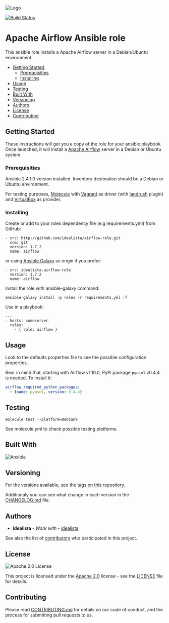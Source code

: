 ![Logo](https://raw.githubusercontent.com/idealista/airflow-role/master/logo.gif)

[![Build Status](https://travis-ci.org/idealista/airflow-role.png)](https://travis-ci.org/idealista/airflow-role)

# Apache Airflow Ansible role

This ansible role installs a Apache Airflow server in a Debian/Ubuntu environment.

- [Getting Started](#getting-started)
	- [Prerequisities](#prerequisities)
	- [Installing](#installing)
- [Usage](#usage)
- [Testing](#testing)
- [Built With](#built-with)
- [Versioning](#versioning)
- [Authors](#authors)
- [License](#license)
- [Contributing](#contributing)

## Getting Started

These instructions will get you a copy of the role for your ansible playbook. Once launched, it will install a [Apache Airflow](https://airflow.incubator.apache.org/) server in a Debian or Ubuntu system.

### Prerequisities

Ansible 2.4.1.0 version installed.
Inventory destination should be a Debian or Ubuntu environment.

For testing purposes, [Molecule](https://molecule.readthedocs.io/) with [Vagrant](https://www.vagrantup.com/) as driver (with [landrush](https://github.com/vagrant-landrush/landrush) plugin) and [VirtualBox](https://www.virtualbox.org/) as provider.

### Installing

Create or add to your roles dependency file (e.g requirements.yml) from GitHub:

```
- src: http://github.com/idealista/airflow-role.git
  scm: git
  version: 1.7.2
  name: airflow
```

or using [Ansible Galaxy](https://galaxy.ansible.com/idealista/airflow-role/) as origin if you prefer:

```
- src: idealista.airflow-role
  version: 1.7.2
  name: airflow
```

Install the role with ansible-galaxy command:

```
ansible-galaxy install -p roles -r requirements.yml -f
```

Use in a playbook:

```
---
- hosts: someserver
  roles:
    - { role: airflow }
```

## Usage

Look to the defaults properties file to see the possible configuration properties.

Bear in mind that, starting with Airflow v1.10.0, PyPi package `pyasn1` v0.4.4 is needed. To install it:
``` yml
airflow_required_python_packages:
  - {name: pyasn1, version: 0.4.4}
```

## Testing

```
molecule test --platform=Debian9
```

See molecule.yml to check possible testing platforms.

## Built With

![Ansible](https://img.shields.io/badge/ansible-2.4.1.0-green.svg)

## Versioning

For the versions available, see the [tags on this repository](https://github.com/idealista/airflow-role/tags).

Additionaly you can see what change in each version in the [CHANGELOG.md](CHANGELOG.md) file.

## Authors

* **Idealista** - *Work with* - [idealista](https://github.com/idealista)

See also the list of [contributors](https://github.com/idealista/airflow-role/contributors) who participated in this project.

## License

![Apache 2.0 License](https://img.shields.io/hexpm/l/plug.svg)

This project is licensed under the [Apache 2.0](https://www.apache.org/licenses/LICENSE-2.0) license - see the [LICENSE](LICENSE) file for details.

## Contributing

Please read [CONTRIBUTING.md](CONTRIBUTING.md) for details on our code of conduct, and the process for submitting pull requests to us.
